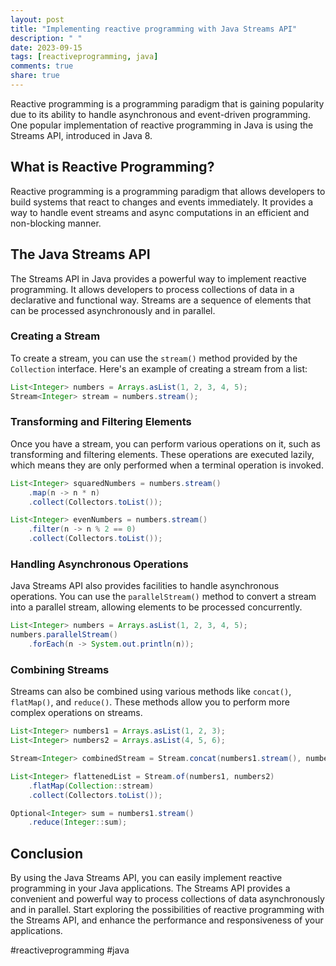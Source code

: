 ```yaml
---
layout: post
title: "Implementing reactive programming with Java Streams API"
description: " "
date: 2023-09-15
tags: [reactiveprogramming, java]
comments: true
share: true
---
```


Reactive programming is a programming paradigm that is gaining popularity due to its ability to handle asynchronous and event-driven programming. One popular implementation of reactive programming in Java is using the Streams API, introduced in Java 8.

## What is Reactive Programming?

Reactive programming is a programming paradigm that allows developers to build systems that react to changes and events immediately. It provides a way to handle event streams and async computations in an efficient and non-blocking manner.

## The Java Streams API

The Streams API in Java provides a powerful way to implement reactive programming. It allows developers to process collections of data in a declarative and functional way. Streams are a sequence of elements that can be processed asynchronously and in parallel.

### Creating a Stream

To create a stream, you can use the `stream()` method provided by the `Collection` interface. Here's an example of creating a stream from a list:

```java
List<Integer> numbers = Arrays.asList(1, 2, 3, 4, 5);
Stream<Integer> stream = numbers.stream();
```

### Transforming and Filtering Elements

Once you have a stream, you can perform various operations on it, such as transforming and filtering elements. These operations are executed lazily, which means they are only performed when a terminal operation is invoked.

```java
List<Integer> squaredNumbers = numbers.stream()
    .map(n -> n * n)
    .collect(Collectors.toList());

List<Integer> evenNumbers = numbers.stream()
    .filter(n -> n % 2 == 0)
    .collect(Collectors.toList());
```

### Handling Asynchronous Operations

Java Streams API also provides facilities to handle asynchronous operations. You can use the `parallelStream()` method to convert a stream into a parallel stream, allowing elements to be processed concurrently.

```java
List<Integer> numbers = Arrays.asList(1, 2, 3, 4, 5);
numbers.parallelStream()
    .forEach(n -> System.out.println(n));
```

### Combining Streams

Streams can also be combined using various methods like `concat()`, `flatMap()`, and `reduce()`. These methods allow you to perform more complex operations on streams.

```java
List<Integer> numbers1 = Arrays.asList(1, 2, 3);
List<Integer> numbers2 = Arrays.asList(4, 5, 6);

Stream<Integer> combinedStream = Stream.concat(numbers1.stream(), numbers2.stream());

List<Integer> flattenedList = Stream.of(numbers1, numbers2)
    .flatMap(Collection::stream)
    .collect(Collectors.toList());

Optional<Integer> sum = numbers1.stream()
    .reduce(Integer::sum);
```

## Conclusion

By using the Java Streams API, you can easily implement reactive programming in your Java applications. The Streams API provides a convenient and powerful way to process collections of data asynchronously and in parallel. Start exploring the possibilities of reactive programming with the Streams API, and enhance the performance and responsiveness of your applications.

#reactiveprogramming #java